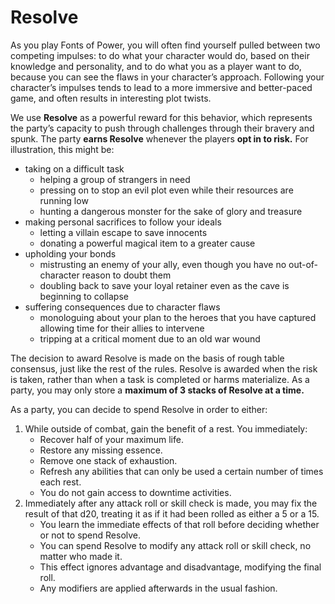 # Resolve
As you play Fonts of Power, you will often find yourself pulled between two competing impulses: to do what your character would do, based on their knowledge and personality, and to do what you as a player want to do, because you can see the flaws in your character’s approach. Following your character’s impulses tends to lead to a more immersive and better-paced game, and often results in interesting plot twists.

We use **Resolve** as a powerful reward for this behavior, which represents the party’s capacity to push through challenges through their bravery and spunk. The party **earns Resolve** whenever the players **opt in to risk.** For illustration, this might be:
* taking on a difficult task
	* helping a group of strangers in need
	* pressing on to stop an evil plot even while their resources are running low
	* hunting a dangerous monster for the sake of glory and treasure
* making personal sacrifices to follow your ideals
	* letting a villain escape to save innocents
	* donating a powerful magical item to a greater cause
* upholding your bonds
	* mistrusting an enemy of your ally, even though you have no out-of-character reason to doubt them
	* doubling back to save your loyal retainer even as the cave is beginning to collapse
* suffering consequences due to character flaws
	* monologuing about your plan to the heroes that you have captured allowing time for their allies to intervene
	* tripping at a critical moment due to an old war wound

The decision to award Resolve is made on the basis of rough table consensus, just like the rest of the rules. Resolve is awarded when the risk is taken, rather than when a task is completed or harms materialize. As a party, you may only store a **maximum of 3 stacks of Resolve at a time.**

As a party, you can decide to spend Resolve in order to either:
1. While outside of combat, gain the benefit of a rest. You immediately:
	* Recover half of your maximum life.
	* Restore any missing essence.
	* Remove one stack of exhaustion.
	* Refresh any abilities that can only be used a certain number of times each rest.
	* You do not gain access to downtime activities.
1. Immediately after any attack roll or skill check is made, you may fix the result of that d20, treating it as if it had been rolled as either a 5 or a 15.
	* You learn the immediate effects of that roll before deciding whether or not to spend Resolve.
	* You can spend Resolve to modify any attack roll or skill check, no matter who made it.
	* This effect ignores advantage and disadvantage, modifying the final roll.
	* Any modifiers are applied afterwards in the usual fashion.
